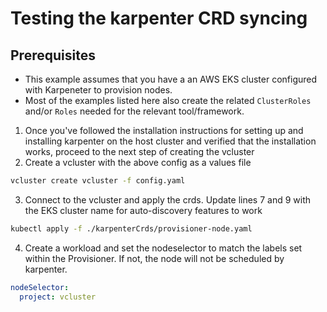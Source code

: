 # Testing the karpenter CRD syncing

## Prerequisites

* This example assumes that you have a an AWS EKS cluster configured with Karpeneter to provision nodes.
* Most of the examples listed here also create the related `ClusterRoles` and/or `Roles` needed for the relevant tool/framework.

1. Once you've followed the installation instructions for setting up and installing karpenter on the host cluster and verified that the installation works, proceed to the next step of creating the vcluster
2. Create a vcluster with the above config as a values file

  ```bash
  vcluster create vcluster -f config.yaml
  ```

3. Connect to the vcluster and apply the crds. Update lines 7 and 9 with the EKS cluster name for auto-discovery features to work

  ```bash
  kubectl apply -f ./karpenterCrds/provisioner-node.yaml
  ```

4. Create a workload and set the nodeselector to match the labels set within the Provisioner. If not, the node will not be scheduled by karpenter.

  ```yaml
  nodeSelector:
    project: vcluster
  ```
